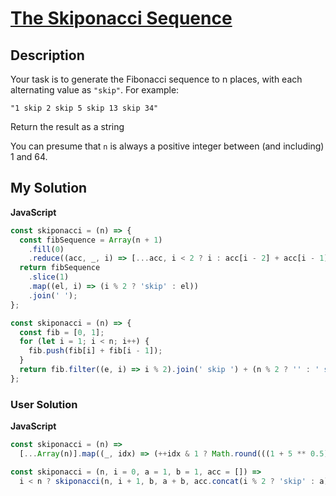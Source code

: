# [The Skiponacci Sequence](https://www.codewars.com/kata/580777ee2e14accd9f000165)

## Description

Your task is to generate the Fibonacci sequence to n places, with each alternating value as `"skip"`. For example:

`"1 skip 2 skip 5 skip 13 skip 34"`

Return the result as a string

You can presume that `n` is always a positive integer between (and including) 1 and 64.

## My Solution

**JavaScript**

```js
const skiponacci = (n) => {
  const fibSequence = Array(n + 1)
    .fill(0)
    .reduce((acc, _, i) => [...acc, i < 2 ? i : acc[i - 2] + acc[i - 1]], []);
  return fibSequence
    .slice(1)
    .map((el, i) => (i % 2 ? 'skip' : el))
    .join(' ');
};
```

```js
const skiponacci = (n) => {
  const fib = [0, 1];
  for (let i = 1; i < n; i++) {
    fib.push(fib[i] + fib[i - 1]);
  }
  return fib.filter((e, i) => i % 2).join(' skip ') + (n % 2 ? '' : ' skip');
};
```

### User Solution

**JavaScript**

```js
const skiponacci = (n) =>
  [...Array(n)].map((_, idx) => (++idx & 1 ? Math.round(((1 + 5 ** 0.5) / 2) ** idx / 5 ** 0.5) : `skip`)).join(` `);
```

```js
const skiponacci = (n, i = 0, a = 1, b = 1, acc = []) =>
  i < n ? skiponacci(n, i + 1, b, a + b, acc.concat(i % 2 ? 'skip' : a)) : acc.join(' ');
```
